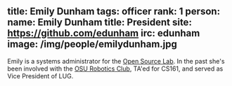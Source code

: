 title: Emily Dunham
tags: officer
rank: 1 
person:
    name: Emily Dunham
    title: President
    site: https://github.com/edunham
    irc: edunham
    image: /img/people/emilydunham.jpg
---
Emily is a systems administrator for the [Open Source Lab][osl]. In the past
she's been involved with the [OSU Robotics Club][osurc], TA'ed for CS161, and
served as Vice President of LUG.<br/><br/>



[osl]: http://osuosl.org/
[osurc]: http://groups.engr.oregonstate.edu/osurc/
